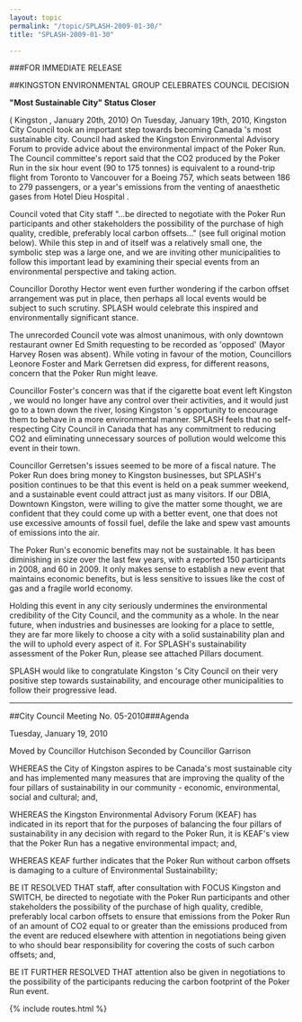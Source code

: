 ```yaml
---
layout: topic
permalink: "/topic/SPLASH-2009-01-30/"
title: "SPLASH-2009-01-30"

---
```


###FOR IMMEDIATE RELEASE

##KINGSTON ENVIRONMENTAL GROUP CELEBRATES COUNCIL DECISION<p>**"Most Sustainable City" Status Closer**</p>

( Kingston , January 20th, 2010) On Tuesday, January 19th, 2010, Kingston City Council took an important step towards becoming Canada 's most sustainable city. Council had asked the Kingston Environmental Advisory Forum to provide advice about the environmental impact of the Poker Run. The Council committee's report said that the CO2 produced by the Poker Run in the six hour event (90 to 175 tonnes) is equivalent to a round-trip flight from Toronto to Vancouver for a Boeing 757, which seats between 186 to 279 passengers, or a year's emissions from the venting of anaesthetic gases from Hotel Dieu Hospital .

Council voted that City staff  "...be directed to negotiate with the Poker Run participants and other stakeholders the possibility of the purchase of high quality, credible, preferably local carbon offsets..." (see full original motion below). While this step in and of itself was a relatively small one, the symbolic step was a large one, and we are inviting other municipalities to follow this important lead by examining their special events from an environmental perspective and taking action.

Councillor Dorothy Hector went even further wondering if the carbon offset arrangement was put in place, then perhaps all local events would be subject to such scrutiny. SPLASH would celebrate this inspired and environmentally significant stance.

The unrecorded Council vote was almost unanimous, with only downtown restaurant owner Ed Smith requesting to be recorded as 'opposed' (Mayor Harvey Rosen was absent). While voting in favour of the motion, Councillors Leonore Foster and Mark Gerretsen did express, for different reasons, concern that the Poker Run might leave.

Councillor Foster's concern was that if the cigarette boat event left Kingston , we would no longer have any control over their activities, and it would just go to a town down the river, losing Kingston 's opportunity to encourage them to behave in a more environmental manner. SPLASH feels that no self-respecting City Council in Canada that has any commitment to reducing CO2 and eliminating unnecessary sources of pollution would welcome this event in their town.

Councillor Gerretsen's issues seemed to be more of a fiscal nature. The Poker Run does bring money to Kingston businesses, but SPLASH's position continues to be that this event is held on a peak summer weekend, and a sustainable event could attract just as many visitors. If our DBIA, Downtown Kingston, were willing to give the matter some thought, we are confident that they could come up with a better event, one that does not use excessive amounts of fossil fuel, defile the lake and spew vast amounts of emissions into the air.

The Poker Run's economic benefits may not be sustainable. It has been diminishing in size over the last few years, with a reported 150 participants in 2008, and 60 in 2009. It only makes sense to establish a new event that maintains economic benefits, but is less sensitive to issues like the cost of gas and a fragile world economy.

Holding this event in any city seriously undermines the environmental credibility of the City Council, and the community as a whole. In the near future, when industries and businesses are looking for a place to settle, they are far more likely to choose a city with a solid sustainability plan and the will to uphold every aspect of it. For SPLASH's sustainability assessment of the Poker Run, please see attached Pillars document.

SPLASH would like to congratulate Kingston 's City Council on their very positive step towards sustainability, and encourage other municipalities to follow their progressive lead.

----
##City Council Meeting No. 05-2010###Agenda

Tuesday, January 19, 2010


Moved by Councillor Hutchison
Seconded by Councillor Garrison

WHEREAS the City of Kingston aspires to be Canada's most sustainable city and has implemented many measures that are improving the quality of the four pillars of sustainability in our community  -  economic, environmental, social and cultural; and,

WHEREAS the Kingston Environmental Advisory Forum (KEAF) has indicated in its report that for the purposes of balancing the four pillars of sustainability in any decision with regard to the Poker Run, it is KEAF's view that the Poker Run has a negative environmental impact; and,

WHEREAS KEAF further indicates that the Poker Run without carbon offsets is damaging to a culture of Environmental Sustainability;

BE IT RESOLVED THAT staff, after consultation with FOCUS Kingston and SWITCH, be directed to negotiate with the Poker Run participants and other stakeholders the possibility of the purchase of high quality, credible, preferably local carbon offsets to ensure that emissions from the Poker Run of an amount of CO2 equal to or greater than the emissions produced from the event are reduced elsewhere with attention in negotiations being given to who should bear responsibility for covering the costs of such carbon offsets; and,

BE IT FURTHER RESOLVED THAT attention also be given in negotiations to the possibility of the participants reducing the carbon footprint of the Poker Run event.

{% include routes.html %}
